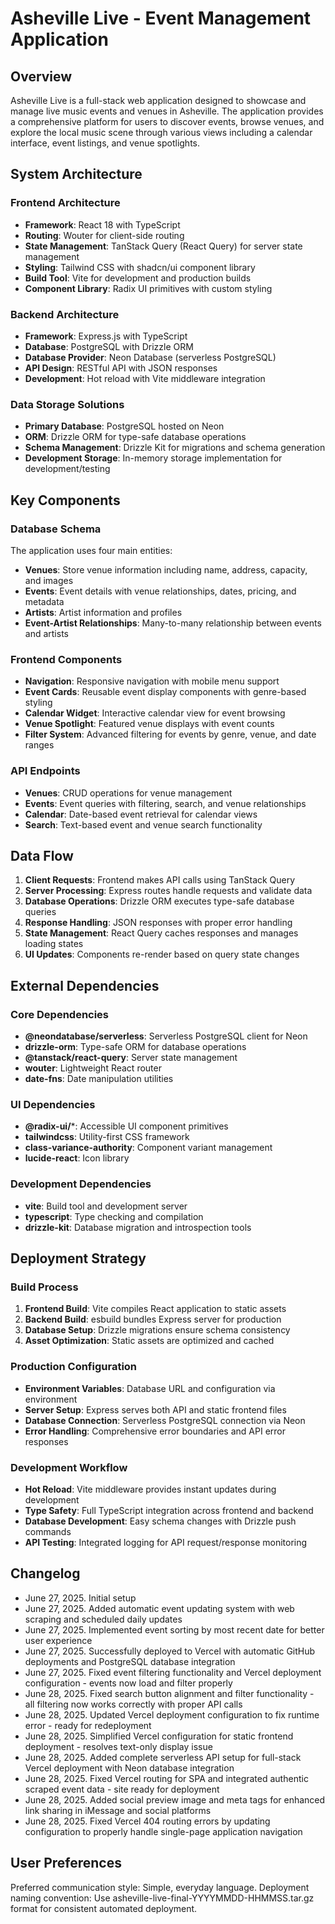 # Asheville Live - Event Management Application

## Overview

Asheville Live is a full-stack web application designed to showcase and manage live music events and venues in Asheville. The application provides a comprehensive platform for users to discover events, browse venues, and explore the local music scene through various views including a calendar interface, event listings, and venue spotlights.

## System Architecture

### Frontend Architecture
- **Framework**: React 18 with TypeScript
- **Routing**: Wouter for client-side routing
- **State Management**: TanStack Query (React Query) for server state management
- **Styling**: Tailwind CSS with shadcn/ui component library
- **Build Tool**: Vite for development and production builds
- **Component Library**: Radix UI primitives with custom styling

### Backend Architecture
- **Framework**: Express.js with TypeScript
- **Database**: PostgreSQL with Drizzle ORM
- **Database Provider**: Neon Database (serverless PostgreSQL)
- **API Design**: RESTful API with JSON responses
- **Development**: Hot reload with Vite middleware integration

### Data Storage Solutions
- **Primary Database**: PostgreSQL hosted on Neon
- **ORM**: Drizzle ORM for type-safe database operations
- **Schema Management**: Drizzle Kit for migrations and schema generation
- **Development Storage**: In-memory storage implementation for development/testing

## Key Components

### Database Schema
The application uses four main entities:
- **Venues**: Store venue information including name, address, capacity, and images
- **Events**: Event details with venue relationships, dates, pricing, and metadata
- **Artists**: Artist information and profiles
- **Event-Artist Relationships**: Many-to-many relationship between events and artists

### Frontend Components
- **Navigation**: Responsive navigation with mobile menu support
- **Event Cards**: Reusable event display components with genre-based styling
- **Calendar Widget**: Interactive calendar view for event browsing
- **Venue Spotlight**: Featured venue displays with event counts
- **Filter System**: Advanced filtering for events by genre, venue, and date ranges

### API Endpoints
- **Venues**: CRUD operations for venue management
- **Events**: Event queries with filtering, search, and venue relationships
- **Calendar**: Date-based event retrieval for calendar views
- **Search**: Text-based event and venue search functionality

## Data Flow

1. **Client Requests**: Frontend makes API calls using TanStack Query
2. **Server Processing**: Express routes handle requests and validate data
3. **Database Operations**: Drizzle ORM executes type-safe database queries
4. **Response Handling**: JSON responses with proper error handling
5. **State Management**: React Query caches responses and manages loading states
6. **UI Updates**: Components re-render based on query state changes

## External Dependencies

### Core Dependencies
- **@neondatabase/serverless**: Serverless PostgreSQL client for Neon
- **drizzle-orm**: Type-safe ORM for database operations
- **@tanstack/react-query**: Server state management
- **wouter**: Lightweight React router
- **date-fns**: Date manipulation utilities

### UI Dependencies
- **@radix-ui/***: Accessible UI component primitives
- **tailwindcss**: Utility-first CSS framework
- **class-variance-authority**: Component variant management
- **lucide-react**: Icon library

### Development Dependencies
- **vite**: Build tool and development server
- **typescript**: Type checking and compilation
- **drizzle-kit**: Database migration and introspection tools

## Deployment Strategy

### Build Process
1. **Frontend Build**: Vite compiles React application to static assets
2. **Backend Build**: esbuild bundles Express server for production
3. **Database Setup**: Drizzle migrations ensure schema consistency
4. **Asset Optimization**: Static assets are optimized and cached

### Production Configuration
- **Environment Variables**: Database URL and configuration via environment
- **Server Setup**: Express serves both API and static frontend files
- **Database Connection**: Serverless PostgreSQL connection via Neon
- **Error Handling**: Comprehensive error boundaries and API error responses

### Development Workflow
- **Hot Reload**: Vite middleware provides instant updates during development
- **Type Safety**: Full TypeScript integration across frontend and backend
- **Database Development**: Easy schema changes with Drizzle push commands
- **API Testing**: Integrated logging for API request/response monitoring

## Changelog
- June 27, 2025. Initial setup
- June 27, 2025. Added automatic event updating system with web scraping and scheduled daily updates
- June 27, 2025. Implemented event sorting by most recent date for better user experience
- June 27, 2025. Successfully deployed to Vercel with automatic GitHub deployments and PostgreSQL database integration
- June 27, 2025. Fixed event filtering functionality and Vercel deployment configuration - events now load and filter properly
- June 28, 2025. Fixed search button alignment and filter functionality - all filtering now works correctly with proper API calls
- June 28, 2025. Updated Vercel deployment configuration to fix runtime error - ready for redeployment
- June 28, 2025. Simplified Vercel configuration for static frontend deployment - resolves text-only display issue
- June 28, 2025. Added complete serverless API setup for full-stack Vercel deployment with Neon database integration
- June 28, 2025. Fixed Vercel routing for SPA and integrated authentic scraped event data - site ready for deployment
- June 28, 2025. Added social preview image and meta tags for enhanced link sharing in iMessage and social platforms
- June 28, 2025. Fixed Vercel 404 routing errors by updating configuration to properly handle single-page application navigation

## User Preferences

Preferred communication style: Simple, everyday language.
Deployment naming convention: Use asheville-live-final-YYYYMMDD-HHMMSS.tar.gz format for consistent automated deployment.